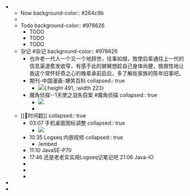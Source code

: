 -
	- Now
	  background-color:: #264c9b
	-
	- Todo
	  background-color:: #978626
		- TODO
		- TODO
		- TODO
	- 杂记 #杂记
	  background-color:: #978626
		- 也许老一代人一个又一个地辞世，往事如烟，致使后辈通往上一代的信息渠道愈发收窄，有感于此的舅舅想趁自己身体尚健，挽救性地让我这个常怀好奇之心的晚辈承前启后，多了解些家族的陈年旧事吧。
		- 期刊-中国漫画-爆笑百科
		  collapsed:: true
			- ![](https://wangguanjingji.oss-cn-beijing.aliyuncs.com/phone/爆笑百科-含磷洗衣粉.jpg){:height 491, :width 223}
		- 魔角侦探--1天使之泪失窃案 #魔角侦探
		  collapsed:: true
			- ![](https://wangguanjingji.oss-cn-beijing.aliyuncs.com/phone/魔角侦探-1天使之泪失窃案.jpg)
			-
	- [[📌时间戳]]
	  collapsed:: true
		- 03:07 手机桌面图标调整
		  collapsed:: true
			- ![](https://wangguanjingji.oss-cn-beijing.aliyuncs.com/phone/手机桌面图标调整2022-05-09.jpg)
		- 10:35 Logseq 内嵌视频
		  collapsed:: true
			- /embed
		- 11:10 JavaSE-P70
		- 17:46 还是老老实实用Logseq记笔记吧
		  21:06 Java-IO
		-
		-
		-
-
-